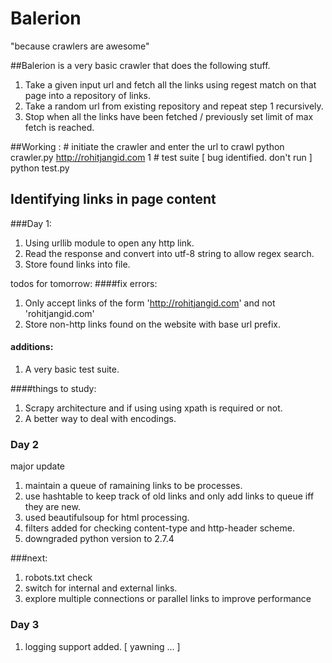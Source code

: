 Balerion
========

"because crawlers are awesome"

##Balerion is a very basic crawler that does the following stuff.

1. Take a given input url and fetch all the links using regest match on that page into a repository of links.
2. Take a random url from existing repository and repeat step 1 recursively.
3. Stop when all the links have been fetched / previously set limit of max fetch is reached.

##Working :
    # initiate the crawler and enter the url to crawl
    python crawler.py http://rohitjangid.com 1 
    # test suite [ bug identified. don't run ]
    python test.py
    
## Identifying links in page content

###Day 1: 
1. Using urllib module to open any http link.
2. Read the response and convert into utf-8 string to allow regex search. 
3. Store found links into file. 

todos for tomorrow:
####fix errors:
1. Only accept links of the form 'http://rohitjangid.com' and not 'rohitjangid.com'
2. Store non-http links found on the website with base url prefix.

#### additions:
1. A very basic test suite.

####things to study:
1. Scrapy architecture and if using using xpath is required or not. 
2. A better way to deal with encodings.

### Day 2

major update

1. maintain a queue of ramaining links to be processes. 
2. use hashtable to keep track of old links and only add links to queue iff they are new. 
3. used beautifulsoup for html processing. 
4. filters added for checking content-type and http-header scheme. 
5. downgraded python version to 2.7.4

###next:
1. robots.txt check
2. switch for internal and external links.
3. explore multiple connections or parallel links to improve performance

### Day 3 
1. logging support added. [ yawning ... ] 

